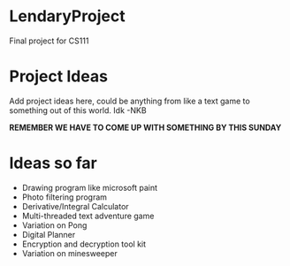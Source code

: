 # LendaryProject
Final project for CS111

# Project Ideas
 Add project ideas here, could be anything from like a text game to something out of this world. Idk -NKB
 
 **REMEMBER WE HAVE TO COME UP WITH SOMETHING BY THIS SUNDAY**
# Ideas so far
 * Drawing program like microsoft paint
 * Photo filtering program
 * Derivative/Integral Calculator
 * Multi-threaded text adventure game
 * Variation on Pong
 * Digital Planner
 * Encryption and decryption tool kit
 * Variation on minesweeper

